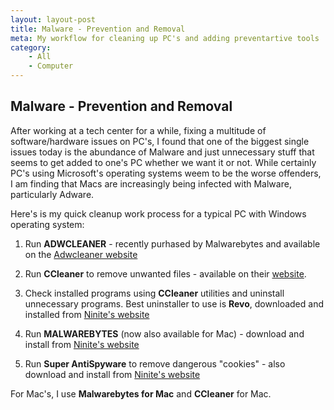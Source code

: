 ```yaml
---
layout: layout-post
title: Malware - Prevention and Removal
meta: My workflow for cleaning up PC's and adding preventartive tools
category: 
    - All
    - Computer
---
```


## Malware - Prevention and Removal
After working at a tech center for a while, fixing a multitude of software/hardware issues on PC's, I found that one of the biggest single issues today is the abundance of Malware and just unnecessary stuff that seems to get added to one's PC whether we want it or not.  While certainly PC's using Microsoft's operating systems weem to be the worse offenders, I am finding that Macs are increasingly being infected with Malware, particularly Adware.

Here's is my quick cleanup work process for a typical PC with Windows operating system:

1.  Run **ADWCLEANER** - recently purhased by Malwarebytes and available on the [Adwcleaner website](https://toolslib.net/downloads/viewdownload/1-adwcleaner/)

2.  Run **CCleaner** to remove unwanted files - available on their [website](https://www.piriform.com/ccleaner/download).

3.  Check installed programs using **CCleaner** utilities and uninstall unnecessary programs.  Best uninstaller to use is **Revo**, downloaded and installed from [Ninite's website](https://ninite.com/)

4.  Run **MALWAREBYTES** (now also available for Mac) - download and install from [Ninite's website](https://ninite.com/)

5.  Run **Super AntiSpyware** to remove dangerous "cookies" -  also download and install from [Ninite's website](https://ninite.com/)

For Mac's, I use **Malwarebytes for Mac** and **CCleaner** for Mac.
